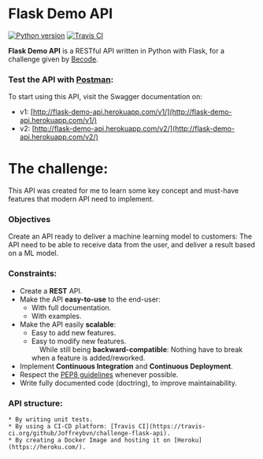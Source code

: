 # Flask Demo API
[![Python version](https://img.shields.io/badge/Python-3.8-blue.svg)](https://www.python.org/downloads/release/python-380/) [![Travis CI](https://travis-ci.org/Joffreybvn/challenge-flask-api.svg?branch=master)](https://travis-ci.org/github/Joffreybvn/challenge-flask-api/)

**Flask Demo API** is a RESTful API written in Python with Flask, for a challenge given by [Becode](https://becode.org/).

### Test the API with [Postman](https://www.postman.com/):
To start using this API, visit the Swagger documentation on:
 - v1: [http://flask-demo-api.herokuapp.com/v1/](http://flask-demo-api.herokuapp.com/v1/)
 - v2: [http://flask-demo-api.herokuapp.com/v2/](http://flask-demo-api.herokuapp.com/v2/)

# The challenge:
This API was created for me to learn some key concept and must-have features that modern API need to implement.

### Objectives
Create an API ready to deliver a machine learning model to customers: The API need to be able to receive data from the user, and deliver a result based on a ML model.

### Constraints:
 - Create a **REST** API.
 - Make the API **easy-to-use** to the end-user:
    * With full documentation.
    * With examples.
 - Make the API easily **scalable**:
    * Easy to add new features.
    * Easy to modify new features.<br>
    <img src="https://raw.githubusercontent.com/Joffreybvn/challenge-collecting-data/master/docs/arrow.svg" width="12"> While still being **backward-compatible**: Nothing have to break when a feature is added/reworked.
 - Implement **Continuous Integration** and **Continuous Deployment**.
 - Respect the [PEP8 guidelines](https://www.python.org/dev/peps/pep-0008/) whenever possible.
 - Write fully documented code (doctring), to improve maintainability.

### API structure:

    * By writing unit tests.
    * By using a CI-CD platform: [Travis CI](https://travis-ci.org/github/Joffreybvn/challenge-flask-api).
    * By creating a Docker Image and hosting it on [Heroku](https://heroku.com/).